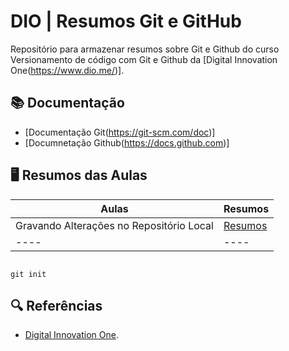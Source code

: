 # DIO | Resumos Git e GitHub

Repositório para armazenar resumos sobre Git e Github do curso Versionamento de código com Git e Github da [Digital Innovation One(https://www.dio.me/)].

## 📚 Documentação 

- [Documentação Git(https://git-scm.com/doc)]
- [Documnetação Github(https://docs.github.com)]

## 🖥️ Resumos das Aulas 

| Aulas | Resumos |
|-------|---------|
|Gravando Alterações no Repositório Local | [Resumos]() |
|---- |---- | 

```

git init 
```

## 🔍 Referências
- [Digital Innovation One]().
